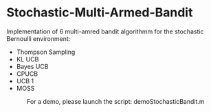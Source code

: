 # Stochastic-Multi-Armed-Bandit

Implementation of 6 multi-amred bandit algorithmm for the stochastic Bernoulli environment:
<ul>
 <li>Thompson Sampling </li>
 <li>KL UCB </li>
 <li>Bayes UCB </li>
 <li>CPUCB </li>
 <li>UCB 1</li>
 <li>MOSS </li>

<ul>
 
 For a demo, please launch the script: demoStochasticBandit.m
